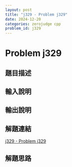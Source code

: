 ```yaml
---
layout: post
title: "j329 - Problem j329"
date: 2024-12-20
categories: zerojudge cpp
problem_id: j329
---
```


# Problem j329

## 題目描述



## 輸入說明



## 輸出說明



## 解題連結

[j329 - Problem j329](https://zerojudge.tw/ShowProblem?problemid=j329)

## 解題思路

